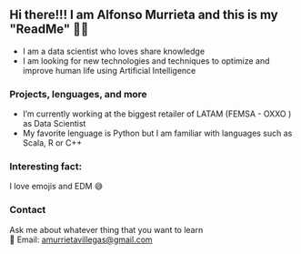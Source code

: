 ## Hi there!!! I am Alfonso Murrieta and this is my "ReadMe" ✌🏻

- I am a data scientist who loves share knowledge </br>
- I am looking for new technologies and techniques to optimize and improve human life using Artificial Intelligence

### Projects, lenguages, and more

- I’m currently working at the biggest retailer of LATAM (FEMSA - OXXO ) as Data Scientist </br>
- My favorite lenguage is Python but I am familiar with languages such as Scala, R or C++

### Interesting fact:

I love emojis and EDM 😅

### Contact

Ask me about whatever thing that you want to learn </br>
📧 Email: amurrietavillegas@gmail.com

